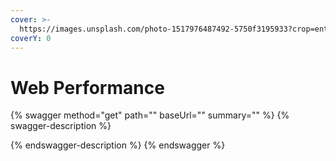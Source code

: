 ```yaml
---
cover: >-
  https://images.unsplash.com/photo-1517976487492-5750f3195933?crop=entropy&cs=srgb&fm=jpg&ixid=MnwxOTcwMjR8MHwxfHNlYXJjaHwyfHxyb2NrZXR8ZW58MHx8fHwxNjM1OTA4MzMx&ixlib=rb-1.2.1&q=85
coverY: 0
---
```


# Web Performance

{% swagger method="get" path="" baseUrl="" summary="" %}
{% swagger-description %}

{% endswagger-description %}
{% endswagger %}
